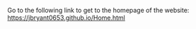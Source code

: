 Go to the following link to get to the homepage of the website: https://jbryant0653.github.io/Home.html

